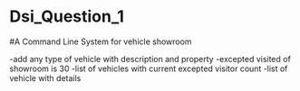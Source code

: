 # Dsi_Question_1

#A Command Line System for vehicle showroom


-add any type of vehicle with description and property
-excepted visited of showroom is 30
-list of vehicles with current excepted visitor count
-list of vehicle with details
